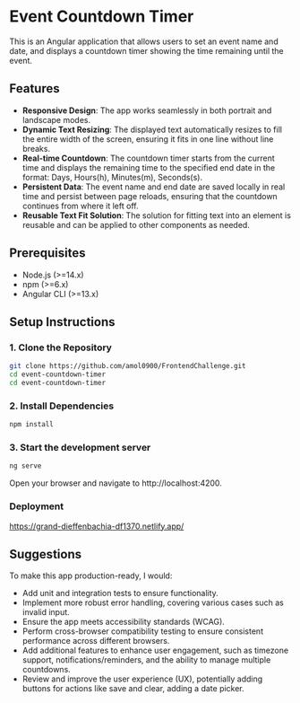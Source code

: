 # Event Countdown Timer

This is an Angular application that allows users to set an event name and date, and displays a countdown timer showing the time remaining until the event.

## Features

- **Responsive Design**: The app works seamlessly in both portrait and landscape modes.
- **Dynamic Text Resizing**: The displayed text automatically resizes to fill the entire width of the screen, ensuring it fits in one line without line breaks.
- **Real-time Countdown**: The countdown timer starts from the current time and displays the remaining time to the specified end date in the format: Days, Hours(h), Minutes(m), Seconds(s).
- **Persistent Data**: The event name and end date are saved locally in real time and persist between page reloads, ensuring that the countdown continues from where it left off.
- **Reusable Text Fit Solution**: The solution for fitting text into an element is reusable and can be applied to other components as needed.

## Prerequisites

- Node.js (>=14.x)
- npm (>=6.x)
- Angular CLI (>=13.x)

## Setup Instructions

### 1. Clone the Repository

```sh
git clone https://github.com/amol0900/FrontendChallenge.git
cd event-countdown-timer
cd event-countdown-timer
```

### 2. Install Dependencies
```sh
npm install
```

### 3. Start the development server
```sh
ng serve
```
Open your browser and navigate to http://localhost:4200.

### Deployment
https://grand-dieffenbachia-df1370.netlify.app/

## Suggestions
To make this app production-ready, I would:

- Add unit and integration tests to ensure functionality.
- Implement more robust error handling, covering various cases such as invalid input.
- Ensure the app meets accessibility standards (WCAG).
- Perform cross-browser compatibility testing to ensure consistent performance across different browsers.
- Add additional features to enhance user engagement, such as timezone support, notifications/reminders, and the ability to manage multiple countdowns.
- Review and improve the user experience (UX), potentially adding buttons for actions like save and clear, adding a date picker.


